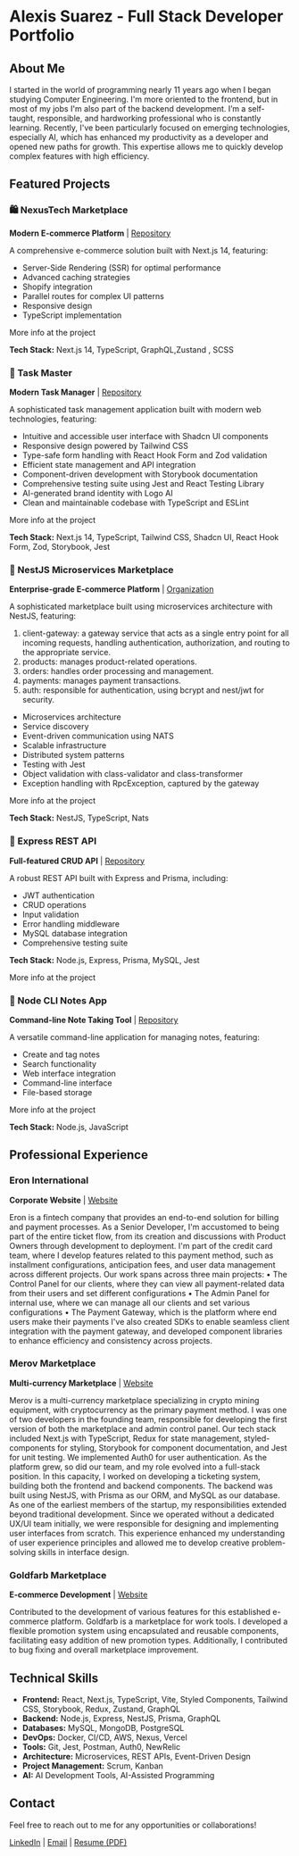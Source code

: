# Alexis Suarez - Full Stack Developer Portfolio

## About Me

I started in the world of programming nearly 11 years ago when I began studying Computer Engineering. I'm more
oriented to the frontend, but in most of my jobs I'm also part of the backend development. I’m a self-taught,
responsible, and hardworking professional who is constantly learning. Recently, I've been particularly focused on
emerging technologies, especially AI, which has enhanced my productivity as a developer and opened new paths for
growth. This expertise allows me to quickly develop complex features with high efficiency.

## Featured Projects

### 🛍️ NexusTech Marketplace

**Modern E-commerce Platform** | [Repository](https://github.com/asuarezaliano/NexusTech-Marketplace)

A comprehensive e-commerce solution built with Next.js 14, featuring:

- Server-Side Rendering (SSR) for optimal performance
- Advanced caching strategies
- Shopify integration
- Parallel routes for complex UI patterns
- Responsive design
- TypeScript implementation

More info at the project

**Tech Stack:** Next.js 14, TypeScript, GraphQL,Zustand , SCSS

### 🏪 Task Master

**Modern Task Manager** | [Repository](https://github.com/asuarezaliano/Task-Master)

A sophisticated task management application built with modern web technologies, featuring:

- Intuitive and accessible user interface with Shadcn UI components
- Responsive design powered by Tailwind CSS
- Type-safe form handling with React Hook Form and Zod validation
- Efficient state management and API integration
- Component-driven development with Storybook documentation
- Comprehensive testing suite using Jest and React Testing Library
- AI-generated brand identity with Logo AI
- Clean and maintainable codebase with TypeScript and ESLint

More info at the project

**Tech Stack:** Next.js 14, TypeScript, Tailwind CSS, Shadcn UI, React Hook Form, Zod, Storybook, Jest

### 🏪 NestJS Microservices Marketplace

**Enterprise-grade E-commerce Platform** | [Organization](https://github.com/Nest-Microservices-A)

A sophisticated marketplace built using microservices architecture with NestJS, featuring:

1. client-gateway: a gateway service that acts as a single entry point for all incoming requests, handling authentication, authorization, and routing to the appropriate service.
2. products: manages product-related operations.
3. orders: handles order processing and management.
4. payments: manages payment transactions.
5. auth: responsible for authentication, using bcrypt and nest/jwt for security.

- Microservices architecture
- Service discovery
- Event-driven communication using NATS
- Scalable infrastructure
- Distributed system patterns
- Testing with Jest
- Object validation with class-validator and class-transformer
- Exception handling with RpcException, captured by the gateway

More info at the project

**Tech Stack:** NestJS, TypeScript, Nats

### 🔄 Express REST API

**Full-featured CRUD API** | [Repository](https://github.com/asuarezaliano/express-project)

A robust REST API built with Express and Prisma, including:

- JWT authentication
- CRUD operations
- Input validation
- Error handling middleware
- MySQL database integration
- Comprehensive testing suite

**Tech Stack:** Node.js, Express, Prisma, MySQL, Jest

More info at the project

### 📝 Node CLI Notes App

**Command-line Note Taking Tool** | [Repository](https://github.com/asuarezaliano/node-cli)

A versatile command-line application for managing notes, featuring:

- Create and tag notes
- Search functionality
- Web interface integration
- Command-line interface
- File-based storage

More info at the project

**Tech Stack:** Node.js, JavaScript

## Professional Experience

### Eron International

**Corporate Website** | [Website](https://eroninternational.com/)

Eron is a fintech company that provides an end-to-end solution for billing and payment processes. As a Senior Developer, I'm accustomed to being part of the entire ticket flow, from its creation and discussions with Product Owners through development to deployment. I'm part of the credit card team, where I develop features related to this payment method, such as installment configurations, anticipation fees, and user data management across different projects.
Our work spans across three main projects:
• The Control Panel for our clients, where they can view all payment-related data from their users and set different configurations
• The Admin Panel for internal use, where we can manage all our clients and set various configurations
• The Payment Gateway, which is the platform where end users make their payments I've also created SDKs to enable seamless client integration with the payment gateway, and developed component libraries to enhance efficiency and consistency across projects.

### Merov Marketplace

**Multi-currency Marketplace** | [Website](https://market.merov.io/)

Merov is a multi-currency marketplace specializing in crypto mining equipment, with cryptocurrency as the primary payment method. I was one of two developers in the founding team, responsible for developing the first version of both the marketplace and admin control panel. Our tech stack included Next.js with TypeScript, Redux for state management, styled-components for styling, Storybook for component documentation, and Jest for unit testing. We implemented Auth0 for user authentication.
As the platform grew, so did our team, and my role evolved into a full-stack position. In this capacity, I worked on developing a ticketing system, building both the frontend and backend components. The backend was built using NestJS, with Prisma as our ORM, and MySQL as our database.
As one of the earliest members of the startup, my responsibilities extended beyond traditional development. Since we operated without a dedicated UX/UI team initially, we were responsible for designing and implementing user interfaces from scratch. This experience enhanced my understanding of user experience principles and allowed me to develop creative problem-solving skills in interface design.

### Goldfarb Marketplace

**E-commerce Development** | [Website](https://www.goldfarb.com.uy/)

Contributed to the development of various features for this established e-commerce platform.
Goldfarb is a marketplace for work tools. I developed a flexible promotion system using encapsulated and reusable components, facilitating easy addition of new promotion types. Additionally, I contributed to bug fixing and overall marketplace improvement.

## Technical Skills

- **Frontend:** React, Next.js, TypeScript, Vite, Styled Components, Tailwind CSS, Storybook, Redux, Zustand, GraphQL
- **Backend:** Node.js, Express, NestJS, Prisma, GraphQL
- **Databases:** MySQL, MongoDB, PostgreSQL
- **DevOps:** Docker, CI/CD, AWS, Nexus, Vercel
- **Tools:** Git, Jest, Postman, Auth0, NewRelic
- **Architecture:** Microservices, REST APIs, Event-Driven Design
- **Project Management:** Scrum, Kanban
- **AI:** AI Development Tools, AI-Assisted Programming

## Contact

Feel free to reach out to me for any opportunities or collaborations!

[LinkedIn](https://www.linkedin.com/in/alexissuarezaliano/) | [Email](mailto:alesuarezaliano@gmail.com) | [Resume (PDF)](ALEXIS%20SUÁREZ.pdf)
